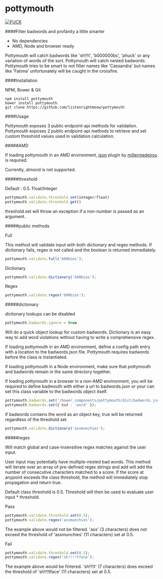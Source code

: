 pottymouth
==========

[![FUCK](http://img.youtube.com/vi/http://img.youtube.com/vi/m0NGZd_jBcA/0.jpg/0.jpg)](https://www.youtube.com/watch?v=m0NGZd_jBcA)


####Filter badwords and profanity a little smarter
- No dependencies
- AMD, Node and browser ready

Pottymouth will catch badwords like 'sh!!!t', 'b000000bs', 'phuck' or any variation of words of the sort. Pottymouth will catch nested badwords. Pottymouth tries to be smart to not filter names like 'Cassandra' but names like 'Fatima' unfortunately will be caught in the crossfire.

####Installation

NPM, Bower & Git
```
npm install pottymouth
bower install pottymouth
git clone https://github.com/listenrightmeow/pottymouth
```

####Usage

Pottymouth exposes 3 public endpoint-api methods for validation.
Pottymouth exposes 2 public endpoint-api methods to retrieve and set custom threshold values used in validation calculation.

#####AMD

If loading pottymouth in an AMD environment, [json](https://github.com/millermedeiros/requirejs-plugins) plugin by [millermedeiros](https://github.com/millermedeiros) is required.

Currently, almond is not supported.

#####threshold

Default : 0.5. Float/Integer

```js
pottymouth.validate.threshold.set(integer/float)
pottymouth.validate.threshold.get()
```

threshold.set will throw an exception if a non-number is passed as an argument.

#####public methods

Full

This method will validate input with both dictionary and regex methods. If dictionary fails, regex is not called and the boolean is returned immediately.

```js
pottymouth.validate.full('b00bies');
```

Dictionary
```js
pottymouth.validate.dictionary('b00bies');
```

Regex
```js
pottymouth.validate.regex('b00bies');
```

#####dictionary

dictionary lookups can be disabled
```js
pottymouth.badwords.ignore = true
```

Will do a quick object lookup for custom badwords.
Dictionary is an easy way to add word violations without having to write a comprehensive regex.

If loading pottymouth in an AMD environment, define a config path entry with a location to the badwords.json file. Pottymouth requires badwords before the class is instantiated.

If loading pottymouth in a Node environment, make sure that pottymouth and badwords remain in the same directory together.

If loading pottymouth in a browser in a non-AMD environment, you will be required to define badmouth with either a url to badwords.json or your can set this class variable to the badwords object itself.

```js
pottymouth.badwords.set('/bower_components/pottymouth/dist/badwords.json');
pottymouth.badwords.set({ bad : 'word' });
```

If badwords contains the word as an object key, true will be returned regardless of the threshold set.

```js
pottymouth.validate.dictionary('assmunchies');
```

#####regex

Will match global and case-insensitive regex matches against the user input.

User input may potentially have multiple-nested bad words. This method will iterate over an array of pre-defined regex strings and add will add the number of consecutive characters matched to a score. If the score at anypoint exceeds the class threshold, the method will immediately stop propagation and return true.

Default class threshold is 0.5. Threshold will then be used to evaluate user input * threshold.

Pass
```js
pottymouth.validate.threshold.set(0.5);
pottymouth.validate.regex('assmunchies');
```

The example above would not be filtered. 'ass' (3 characters) does not exceed the threshold of 'assmunchies' (11 characters) set at 0.5.

Fail
```js
pottymouth.validate.threshold.set(0.5);
pottymouth.validate.regex('sh!!!!tface');
```

The example above would be fintered. 'sh!!!!t' (7 characters) does exceed the threshold of 'sh!!!!tface' (11 characters) set at 0.5.